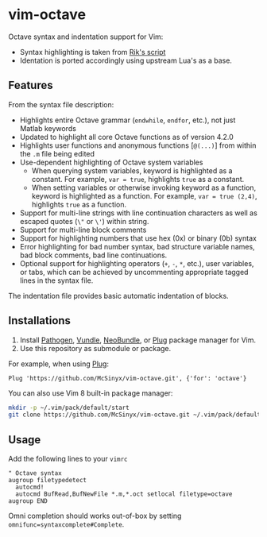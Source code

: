 # vim-octave

Octave syntax and indentation support for Vim:

* Syntax highlighting is taken from
  [Rik's script](https://www.vim.org/scripts/script.php?script_id=3600)
* Identation is ported accordingly using upstream Lua's as a base.

## Features

From the syntax file description:

* Highlights entire Octave grammar (`endwhile`, `endfor`, etc.),
  not just Matlab keywords
* Updated to highlight all core Octave functions as of version 4.2.0
* Highlights user functions and anonymous functions [`@(...)`]
  from within the `.m` file being edited
* Use-dependent highlighting of Octave system variables
    - When querying system variables, keyword is highlighted as a constant.
      For example, `var = true`, highlights `true` as a constant.
    - When setting variables or otherwise invoking keyword as a function,
      keyword is highlighted as a function.  For example, `var = true (2,4)`,
      highlights `true` as a function.
* Support for multi-line strings with line continuation characters
  as well as escaped quotes (`\"` or `\'`) within string.
* Support for multi-line block comments
* Support for highlighting numbers that use hex (0x) or binary (0b) syntax
* Error highlighting for bad number syntax, bad structure variable names,
  bad block comments, bad line continuations.
* Optional support for highlighting operators (`+`, `-`, `*`, etc.),
  user variables, or tabs, which can be achieved by uncommenting
  appropriate tagged lines in the syntax file.

The indentation file provides basic automatic indentation of blocks.

## Installations

1. Install [Pathogen](https://github.com/tpope/vim-pathogen),
   [Vundle](https://github.com/VundleVim/Vundle.vim),
   [NeoBundle](https://github.com/Shougo/neobundle.vim),
   or [Plug](https://github.com/junegunn/vim-plug) package manager for Vim.
2. Use this repository as submodule or package.

For example, when using [Plug](https://github.com/junegunn/vim-plug):

```vim
Plug 'https://github.com/McSinyx/vim-octave.git', {'for': 'octave'}
```

You can also use Vim 8 built-in package manager:

```sh
mkdir -p ~/.vim/pack/default/start
git clone https://github.com/McSinyx/vim-octave.git ~/.vim/pack/default/start/vim-polyglot
```

## Usage

Add the following lines to your `vimrc`

```vim
" Octave syntax
augroup filetypedetect
  autocmd!
  autocmd BufRead,BufNewFile *.m,*.oct setlocal filetype=octave
augroup END
```

Omni completion should works out-of-box by setting
`omnifunc=syntaxcomplete#Complete`.
